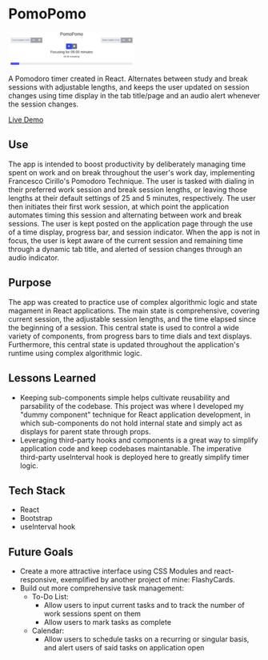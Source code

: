 # PomoPomo
<img src="https://github.com/ryandavidmercado/PomoPomo/blob/main/screenshots/preview.png?raw=true" width="50%" alt="Preview" />

A Pomodoro timer created in React. Alternates between study and break sessions with adjustable lengths, and keeps the user updated on session changes using time display in the tab title/page and an audio alert whenever the session changes.

[Live Demo](http://ryandavidmercado.github.io/PomoPomo/)

## Use
The app is intended to boost productivity by deliberately managing time spent on work and on break throughout the user's work day, implementing Francesco Cirillo's Pomodoro Technique. The user is tasked with dialing in their preferred work session and break session lengths, or leaving those lengths at their default settings of 25 and 5 minutes, respectively. The user then initiates their first work session, at which point the application automates timing this session and alternating between work and break sessions. The user is kept posted on the application page through the use of a time display, progress bar, and session indicator. When the app is not in focus, the user is kept aware of the current session and remaining time through a dynamic tab title, and alerted of session changes through an audio indicator.

## Purpose
The app was created to practice use of complex algorithmic logic and state magament in React applications. The main state is comprehensive, covering current session, the adjustable session lengths, and the time elapsed since the beginning of a session. This central state is used to control a wide variety of components, from progress bars to time dials and text displays. Furthermore, this central state is updated throughout the application's runtime using complex algorithmic logic.

## Lessons Learned
* Keeping sub-components simple helps cultivate reusability and parsability of the codebase. This project was where I developed my "dummy component" technique for React application development, in which sub-components do not hold internal state and simply act as displays for parent state through props.
* Leveraging third-party hooks and components is a great way to simplify application code and keep codebases maintanable. The imperative third-party useInterval hook is deployed here to greatly simplify timer logic.

## Tech Stack
* React
* Bootstrap
* useInterval hook

## Future Goals
* Create a more attractive interface using CSS Modules and react-responsive, exemplified by another project of mine: FlashyCards.
* Build out more comprehensive task management:
  * To-Do List:
    * Allow users to input current tasks and to track the number of work sessions spent on them
    * Allow users to mark tasks as complete
  * Calendar:
    * Allow users to schedule tasks on a recurring or singular basis, and alert users of said tasks on application open
